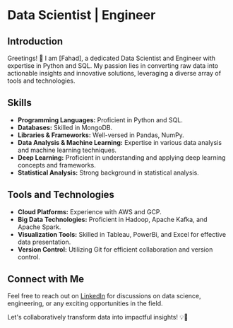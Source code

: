 # Data Scientist | Engineer

## Introduction

Greetings! 👋 I am [Fahad], a dedicated Data Scientist and Engineer with expertise in Python and SQL. My passion lies in converting raw data into actionable insights and innovative solutions, leveraging a diverse array of tools and technologies.

## Skills

- **Programming Languages:** Proficient in Python and SQL.
- **Databases:** Skilled in MongoDB.
- **Libraries & Frameworks:** Well-versed in Pandas, NumPy.
- **Data Analysis & Machine Learning:** Expertise in various data analysis and machine learning techniques.
- **Deep Learning:** Proficient in understanding and applying deep learning concepts and frameworks.
- **Statistical Analysis:** Strong background in statistical analysis.

## Tools and Technologies

- **Cloud Platforms:** Experience with AWS and GCP.
- **Big Data Technologies:** Proficient in Hadoop, Apache Kafka, and Apache Spark.
- **Visualization Tools:** Skilled in Tableau, PowerBi, and Excel for effective data presentation.
- **Version Control:** Utilizing Git for efficient collaboration and version control.


## Connect with Me

Feel free to reach out on [LinkedIn](https://www.linkedin.com/in/fahad-khan-50b141233/) for discussions on data science, engineering, or any exciting opportunities in the field.

Let's collaboratively transform data into impactful insights! 💡🚀
